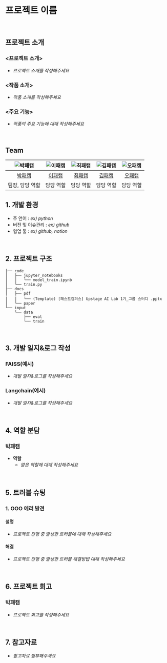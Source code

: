 # 프로젝트 이름

<br>

## 프로젝트 소개
### <프로젝트 소개>
- _프로젝트 소개를 작성해주세요_

### <작품 소개>
- _작품 소개를 작성해주세요_

### <주요 기능>
- _작품의 주요 기능에 대해 작성해주세요_

<br>

## Team

| ![박패캠](https://avatars.githubusercontent.com/u/156163982?v=4) | ![이패캠](https://avatars.githubusercontent.com/u/156163982?v=4) | ![최패캠](https://avatars.githubusercontent.com/u/156163982?v=4) | ![김패캠](https://avatars.githubusercontent.com/u/156163982?v=4) | ![오패캠](https://avatars.githubusercontent.com/u/156163982?v=4) |
| :--------------------------------------------------------------: | :--------------------------------------------------------------: | :--------------------------------------------------------------: | :--------------------------------------------------------------: | :--------------------------------------------------------------: |
|            [박패캠](https://github.com/UpstageAILab)             |            [이패캠](https://github.com/UpstageAILab)             |            [최패캠](https://github.com/UpstageAILab)             |            [김패캠](https://github.com/UpstageAILab)             |            [오패캠](https://github.com/UpstageAILab)             |
|                            팀장, 담당 역할                             |                            담당 역할                             |                            담당 역할                             |                            담당 역할                             |                            담당 역할                             |


## 1. 개발 환경
- 주 언어 : _ex) python_
- 버전 및 이슈관리 : _ex) github_
- 협업 툴 : _ex) github, notion_

<br>

## 2. 프로젝트 구조
```
├── code
│   ├── jupyter_notebooks
│   │   └── model_train.ipynb
│   └── train.py
├── docs
│   ├── pdf
│   │   └── (Template) [패스트캠퍼스] Upstage AI Lab 1기_그룹 스터디 .pptx
│   └── paper
└── input
    └── data
        ├── eval
        └── train
```

<br>

## 3. 개발 일지&로그 작성
### FAISS(예시)
- _개발 일지&로그를 작성해주세요_

### Langchain(예시)
- _개발 일지&로그를 작성해주세요_

<br>

## 4. 역할 분담
### 박패캠
- **역할**
    - _맡은 역할에 대해 작성해주세요_

<br>

## 5. 트러블 슈팅
### 1. OOO 에러 발견

#### 설명
- _프로젝트 진행 중 발생한 트러블에 대해 작성해주세요_

#### 해결
- _프로젝트 진행 중 발생한 트러블 해결방법 대해 작성해주세요_

<br>

## 6. 프로젝트 회고
### 박패캠
- _프로젝트 회고를 작성해주세요_

<br>

## 7. 참고자료
- _참고자료 첨부해주세요_
